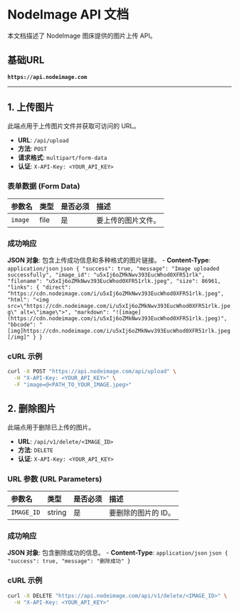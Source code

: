# NodeImage API 文档

本文档描述了 NodeImage 图床提供的图片上传 API。

## 基础URL

**`https://api.nodeimage.com`**

---

## 1. 上传图片

此端点用于上传图片文件并获取可访问的 URL。

- **URL**: `/api/upload`
- **方法**: `POST`
- **请求格式**: `multipart/form-data`
- **认证**: `X-API-Key: <YOUR_API_KEY>`

### 表单数据 (Form Data)

| 参数名 | 类型 | 是否必须 | 描述 |
| :--- | :--- | :--- | :--- |
| `image` | file | 是 | 要上传的图片文件。 |

### 成功响应

  **JSON 对象**: 包含上传成功信息和多种格式的图片链接。
    - **Content-Type**: `application/json`
    ```json
    {
      "success": true,
      "message": "Image uploaded successfully",
      "image_id": "u5xIj6oZMkNwv393EucWhod0XFR51rlk",
      "filename": "u5xIj6oZMkNwv393EucWhod0XFR51rlk.jpeg",
      "size": 86961,
      "links": {
        "direct": "https://cdn.nodeimage.com/i/u5xIj6oZMkNwv393EucWhod0XFR51rlk.jpeg",
        "html": "<img src=\"https://cdn.nodeimage.com/i/u5xIj6oZMkNwv393EucWhod0XFR51rlk.jpeg\" alt=\"image\">",
        "markdown": "![image](https://cdn.nodeimage.com/i/u5xIj6oZMkNwv393EucWhod0XFR51rlk.jpeg)",
        "bbcode": "[img]https://cdn.nodeimage.com/i/u5xIj6oZMkNwv393EucWhod0XFR51rlk.jpeg[/img]"
      }
    }
    ```

### cURL 示例

```bash
curl -X POST "https://api.nodeimage.com/api/upload" \
  -H "X-API-Key: <YOUR_API_KEY>" \
  -F "image=@<PATH_TO_YOUR_IMAGE.jpeg>"
```

## 2. 删除图片

此端点用于删除已上传的图片。

- **URL**: `/api/v1/delete/<IMAGE_ID>`
- **方法**: `DELETE`
- **认证**: `X-API-Key: <YOUR_API_KEY>`

### URL 参数 (URL Parameters)

| 参数名 | 类型 | 是否必须 | 描述 |
| :--- | :--- | :--- | :--- |
| `IMAGE_ID` | string | 是 | 要删除的图片的 ID。 |

### 成功响应

  **JSON 对象**: 包含删除成功的信息。
    - **Content-Type**: `application/json`
    ```json
    {
      "success": true,
      "message": "删除成功"
    }
    ```

### cURL 示例

```bash
curl -X DELETE "https://api.nodeimage.com/api/v1/delete/<IMAGE_ID>" \
  -H "X-API-Key: <YOUR_API_KEY>"
```